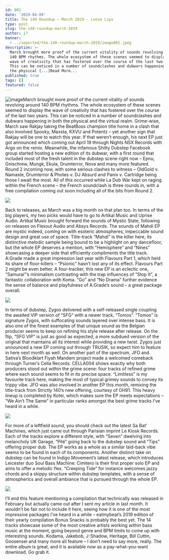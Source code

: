 ```yaml
---
id: 801
date: '2019-04-09'
title: The 140 Roundup – March 2019 - Loose Lips
type: post
slug: the-140-roundup-march-2019
author: 17
banner:
  - ../imported/the-140-roundup-march-2019/image801.jpeg
description: >-
  March brought more proof of the current vitality of sounds revolving around
  140 BPM rhythms. The whole ecosystem of these scenes seemed to display the
  wave of creativity that has fostered over the course of the last two years.
  This can be noticed in a number of soundclashes and dubwars happening in both
  the physical [...]Read More...
published: true
tags: []
featured: false
---
```

![image](../../imported/the-140-roundup-march-2019/image801.jpeg)March brought more proof of the current vitality of sounds revolving around 140 BPM rhythms. The whole ecosystem of these scenes seemed to display the wave of creativity that has fostered over the course of the last two years. This can be noticed in a number of soundclashes and dubwars happening in both the physical and the virtual realm. Grime-wise, March saw Rakjay taking the BeatBoss champion title home in a clash that also involved Spooky, Maxsta, KXVU and Potentz – yet another sign that Rakjay will be one to watch this year. If that weren’t enough, his next EP just got announced which coming out April 19 through Nights NSX Records with Argo on the remix. Meanwhile, the infamous Shitty Dubstep Facebook group started hosting a new edition of its dubwar, with a first round that included most of the fresh talent in the dubstep scene right now – Epnu, Gnischrew, Mungk, Ekula, Drumterror, Nova and many more featured. Round 2 incoming now, with some serious clashes to witness – OldGold v. Namaste, Drumterror & Photes v. DJ Absurd and Panix v. Cartridge being those I await the most. All of this occurred while La Dub War kept on raging within the French scene – the French soundclash is three rounds in, with a free compilation coming out soon including all of the bits from Round 2. 

![](/wp-content/uploads/live/img/wysiwyg/5cac8e6b23c9a.jpg)

Back to releases, as March was a big month on that plan too. In terms of the big players, my two picks would have to go to Artikal Music and Uprise Audio. Artikal Music brought forward the sounds of Mystic State, following on releases on Flexout Audio and Absys Records. The sounds of Mahdi EP are mystic indeed, coming on with esoteric atmospheres, impeccable sound design and great use of space. Title-track “Mahdi” is the killer here, its distinctive melodic sample being bound to be a highlight on any dancefloor, but the whole EP deserves a mention, with “Hemisphere” and “Nines” showcasing a deeper side that efficiently compliments the title track. A:Grade made a great impression last year with Flavours Part 1, which held its share of floor-killers – “Psionic” hasn’t lost any of its effect. Flavours Part 2 might be even better. A four-tracker, this new EP is an eclectic one, “Samurai”’s minimalism contrasting with the trap influences of “Stop It”, a fantastic collaboration with Koma. “Go” and “No Drama” further evidence the sense of balance and playfulness of A:Grade’s sound – a great package overall. 

![](/wp-content/uploads/live/img/wysiwyg/5cac8e7804ab1.jpg)

In terms of dubstep, Zygos delivered with a self-released single coupling the awaited VIP version of “SFG” with a newer track, “Tomos”. “Tomos” is signature Zygos, with suffocating sounds layered over intense bass. It is also one of the finest examples of that unique sound as the Belgian producer seems to keep on refining his style release after release. On the flip, “SFG VIP” is just as good as expected, a more subdued version of the original that maintains all its interest while providing a new twist. Zygos just announced a new EP coming out through TRUSIK, so expect him to feature in here next month as well. On another part of the spectrum, JFO and Sativa’s Bloodklart Fiyah Mandem project made a welcomed comeback through Turner’s Cella Records. CELLA004 shows exactly why both producers stood out within the grime scene: four tracks of refined grime where each sound seems to fit in its precise space. “Limitless” is my favourite track here, making the most of typical grimey sounds to convey its trippy vibe. JFO was also involved in another EP this month, remixing the title-track from Strictly 140’s new offering, courtesy of OH91. This heavy lineup is completed by Kotei, which makes sure the EP meets expectations – “We Ain’t The Same” in particular ranks amongst the best grime tracks I’ve heard in a while. 

![](/wp-content/uploads/live/img/wysiwyg/5cac8e91c5b2f.jpg)

For more of a leftfield sound, you should check out the latest Sa Bat’ Machines, which just came out through Parisian imprint Le Kiosk Records. Each of the tracks explore a different style, with “Seven” dwelving into melancholy UK Garage, “Pilé” going back to the dubstep sound and “Tips” offering proper dub. The EP works as a whole as a similar laid-back vibe seems to be found in each of its components. Another distinct take on dubstep can be found in Indigo Movement’s latest release, which introduces Leicester duo Soul Bass Machine: Cimitero is their first proper solo EP and aims to offer a melodic flex. “Creeping Tide” for instance welcomes jazzy chords and a skippy structure within dubstep templates, with a sense of atmospherics and overall ambiance that is pursued through the whole EP. 

![](/wp-content/uploads/live/img/wysiwyg/5cac8ea1df119.jpg)

I’ll end this feature mentioning a compilation that technically was released in February but actually came out after I sent my article in last month. It wouldn’t be fair not to include it here, seeing how it is one of the most impressive packages I’ve heard in a while – eatmybeat’s 2019 edition of their yearly compilation Bonus Snacks is probably the best yet. The 14 tracks showcase some of the most creative artists working within bass music at the moment, going beyond genre and BPM limits to come up with interesting sounds. Kodama, Jakebob, J-Shadow, Heritage, Bill Cuttin, Goosensei and many more all feature – I don’t need to say more, really. The entire album is great, and it is available now as a pay-what-you-want download. Go grab it.